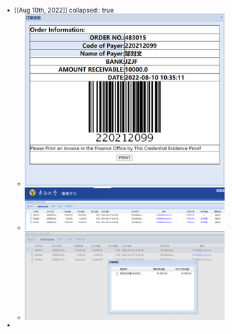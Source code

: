 - [[Aug 10th, 2022]]
  collapsed:: true
	- ![image.png](../assets/image_1660098971602_0.png)
	- ![image.png](../assets/image_1660099082872_0.png)
	- ![image.png](../assets/image_1660099165065_0.png)
-